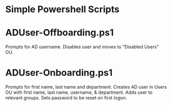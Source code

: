 # Simple Powershell Scripts

# ADUser-Offboarding.ps1
Prompts for AD username. 
Disables user and moves to "Disabled Users" OU.


# ADUser-Onboarding.ps1
Prompts for first name, last name and department. 
Creates AD user in Users OU with first name, last name, username, & department. Adds user to relevant groups. Sets password to be reset on first logon.
